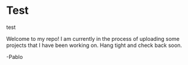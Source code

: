 Test
====

test

Welcome to my repo! I am currently in the process of uploading some projects that I have been working on. Hang tight and check back soon.

-Pablo
